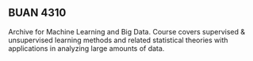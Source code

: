 ## BUAN 4310

Archive for Machine Learning and Big Data. Course covers supervised & unsupervised learning methods and related statistical theories with applications in analyzing large amounts of data.
